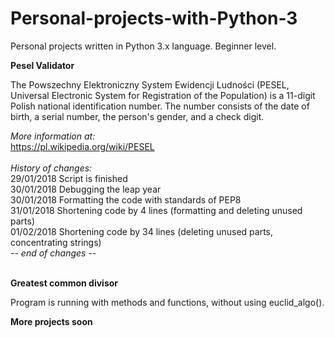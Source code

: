 # Personal-projects-with-Python-3
Personal projects written in Python 3.x language. Beginner level.

**Pesel Validator**

The Powszechny Elektroniczny System Ewidencji Ludności (PESEL, Universal Electronic System for Registration of the Population) is a 11-digit Polish national identification number. The number consists of the date of birth, a serial number, the person's gender, and a check digit.

*More information at:*<br />
https://pl.wikipedia.org/wiki/PESEL<br />
<br />
*History of changes:*<br />
29/01/2018 Script is finished<br />
30/01/2018 Debugging the leap year<br />
30/01/2018 Formatting the code with standards of PEP8<br />
31/01/2018 Shortening code by 4 lines (formatting and deleting unused parts)<br />
01/02/2018 Shortening code by 34 lines (deleting unused parts, concentrating strings)<br />
*-- end of changes --*<br />
<br />


**Greatest common divisor**

Program is running with methods and functions, without using euclid_algo().


**More projects soon**
